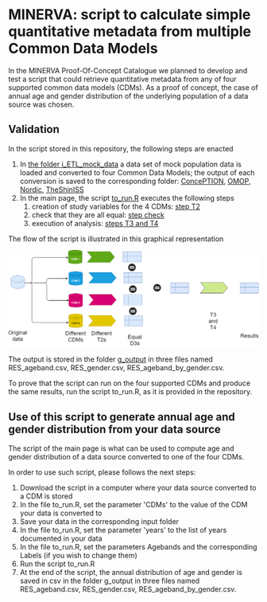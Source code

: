 # MINERVA: script to calculate simple quantitative metadata from multiple Common Data Models

In the MINERVA Proof-Of-Concept Catalogue we planned to develop and test a script that could retrieve quantitative metadata from any of four supported common data models (CDMs). As a proof of concept, the case of annual age and gender distribution of the underlying population of a data source was chosen.

## Validation

In the script stored in this repository, the following steps are enacted

1. In [the folder i_ETL_mock_data](https://github.com/ARS-toscana/MINERVA_samplescript/tree/main/i_ETL_mock_data) a data set of mock population data is loaded and converted to four Common Data Models; the output of each conversion is saved to the corresponding folder: [ConcePTION](https://github.com/ARS-toscana/MINERVA_samplescript/tree/main/i_input_ConcePTION), [OMOP](https://github.com/ARS-toscana/MINERVA_samplescript/tree/main/i_input_OMOP), [Nordic](https://github.com/ARS-toscana/MINERVA_samplescript/tree/main/i_input_Nordic), [TheShinISS](https://github.com/ARS-toscana/MINERVA_samplescript/tree/main/i_input_TheShinISS)
2. In the main page, the script [to_run.R](https://github.com/ARS-toscana/MINERVA_samplescript/blob/main/to_run.R) executes the following steps
    1. creation of study variables for the 4 CDMs: [step T2](https://github.com/ARS-toscana/MINERVA_samplescript/blob/main/step_1_T2_create_study_variable_datasets_D3.R) 
    2. check that they are all equal: [step check](https://github.com/ARS-toscana/MINERVA_samplescript/blob/main/step_2_check_that_all_D3s_are_equal.R)
    3. execution of analysis: [steps T3 and T4](https://github.com/ARS-toscana/MINERVA_samplescript/blob/main/step_3_T3_apply_study_design_and_T4_statistical_analysis.R)

The flow of the script is illustrated in this graphical representation

![graphical representation](https://github.com/ARS-toscana/MINERVA_samplescript/blob/main/MINERVA_pilot_quantitative_detail_T2_T3.drawio.png)

The output is stored in the folder [g_output](https://github.com/ARS-toscana/MINERVA_samplescript/blob/main/g_output/) in three files named RES_ageband.csv, RES_gender.csv, RES_ageband_by_gender.csv.

To prove that the script can run on the four supported CDMs and produce the same results, run the script to_run.R, as it is provided in the repository. 

## Use of this script to generate annual age and gender distribution from your data source

The script of the main page is what can be used to compute age and gender distribution of a data source converted to one of the four CDMs.

In order to use such script, please follows the next steps:

1) Download the script in a computer where your data source converted to a CDM is stored
2) In the file to_run.R, set the parameter 'CDMs' to the value of the CDM your data is converted to
4) Save your data in the corresponding input folder
5) In the file to_run.R, set the parameter 'years' to the list of years documented in your data
6) In the file to_run.R, set the parameters Agebands and the corresponding Labels (if you wish to change them)
7) Run the script to_run.R
8) At the end of the script, the annual distribution of age and gender is saved in csv in the folder g_output in three files named RES_ageband.csv, RES_gender.csv, RES_ageband_by_gender.csv.
